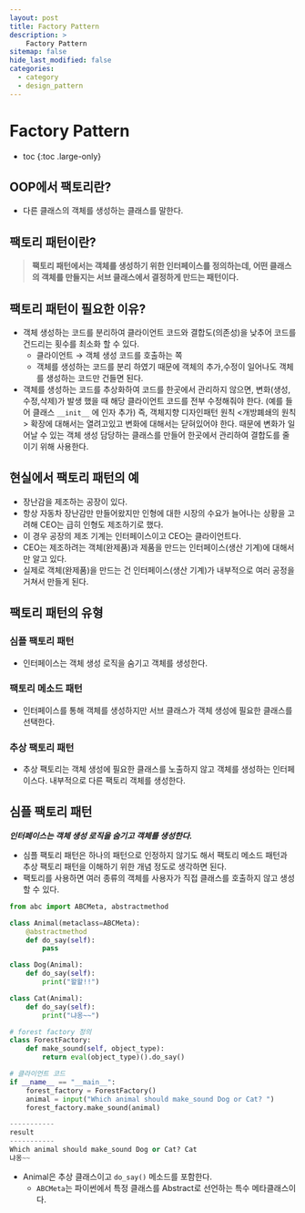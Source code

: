 ```yaml
---
layout: post
title: Factory Pattern
description: >
    Factory Pattern
sitemap: false
hide_last_modified: false
categories:
  - category
  - design_pattern
---
```



# Factory Pattern

* toc
{:toc .large-only}

## OOP에서 팩토리란?

- 다른 클래스의 객체를 생성하는 클래스를 말한다.

## 팩토리 패턴이란?

> **팩토리 패턴에서는 객체를 생성하기 위한 인터페이스를 정의하는데, 어떤 클래스의 객체를 만들지는 서브 클래스에서 결정하게 만드는 패턴이다.**
> 

## 팩토리 패턴이 필요한 이유?

- 객체 생성하는 코드를 분리하여 클라이언트 코드와 결합도(의존성)을 낮추어 코드를 건드리는 횟수를 최소화 할 수 있다.
    - 클라이언트 → 객체 생성 코드를 호출하는 쪽
    - 객체를 생성하는 코드를 분리 하였기 때문에 객체의 추가,수정이 일어나도 객체를 생성하는 코드만 건들면 된다.
- 객체를 생성하는 코드를 추상화하여 코드를 한곳에서 관리하지 않으면, 변화(생성,수정,삭제)가 발생 했을 때 해당 클라이언트 코드를 전부 수정해줘야 한다. (예를 들어 클래스 `__init__` 에 인자 추가) 즉, 객체지향 디자인패턴 원칙 <개방폐쇄의 원칙> 확장에 대해서는 열려고있고 변화에 대해서는 닫혀있어야 한다. 때문에 변화가 일어날 수 있는 객체 생성 담당하는 클래스를 만들어 한곳에서 관리하여 결합도를 줄이기 위해 사용한다.

## 현실에서 팩토리 패턴의 예

- 장난감을 제조하는 공장이 있다.
- 항상 자동차 장난감만 만들어왔지만 인형에 대한 시장의 수요가 늘어나는 상황을 고려해 CEO는 급히 인형도 제조하기로 했다.
- 이 경우 공장의 제조 기계는 인터페이스이고 CEO는 클라이언트다.
- CEO는 제조하려는 객체(완제품)과 제품을 만드는 인터페이스(생산 기계)에 대해서만 알고 있다.
- 실제로 객체(완제품)을 만드는 건 인터페이스(생산 기계)가 내부적으로 여러 공정을 거쳐서 만들게 된다.

## 팩토리 패턴의 유형

### 심플 팩토리 패턴

- 인터페이스는 객체 생성 로직을 숨기고 객체를 생성한다.

### 팩토리 메소드 패턴

- 인터페이스를 통해 객체를 생성하지만 서브 클래스가 객체 생성에 필요한 클래스를 선택한다.

### 추상 팩토리 패턴

- 추상 팩토리는 객체 생성에 필요한 클래스를 노출하지 않고 객체를 생성하는 인터페이스다. 내부적으로 다른 팩토리 객체를 생성한다.

## 심플 팩토리 패턴 
***인터페이스는 객체 생성 로직을 숨기고 객체를 생성한다.***

- 심플 팩토리 패턴은 하나의 패턴으로 인정하지 않기도 해서 팩토리 메소드 패턴과 추상 팩토리 패턴을 이해하기 위한 개념 정도로 생각하면 된다.
- 팩토리를 사용하면 여러 종류의 객체를 사용자가 직접 클래스를 호출하지 않고 생성할 수 있다.

```python
from abc import ABCMeta, abstractmethod

class Animal(metaclass=ABCMeta):
    @abstractmethod
    def do_say(self):
        pass

class Dog(Animal):
    def do_say(self):
        print("왈왈!!")

class Cat(Animal):
    def do_say(self):
        print("냐옹~~")

# forest factory 정의
class ForestFactory:
    def make_sound(self, object_type):
        return eval(object_type)().do_say()

# 클라이언트 코드
if __name__ == "__main__":
    forest_factory = ForestFactory()
    animal = input("Which animal should make_sound Dog or Cat? ")
    forest_factory.make_sound(animal)

-----------
result
-----------
Which animal should make_sound Dog or Cat? Cat
냐옹~~
```

- Animal은 추상 클래스이고 `do_say()` 메소드를 포함한다.
    - `ABCMeta`는 파이썬에서 특정 클래스를 Abstract로 선언하는 특수 메타클래스이다.